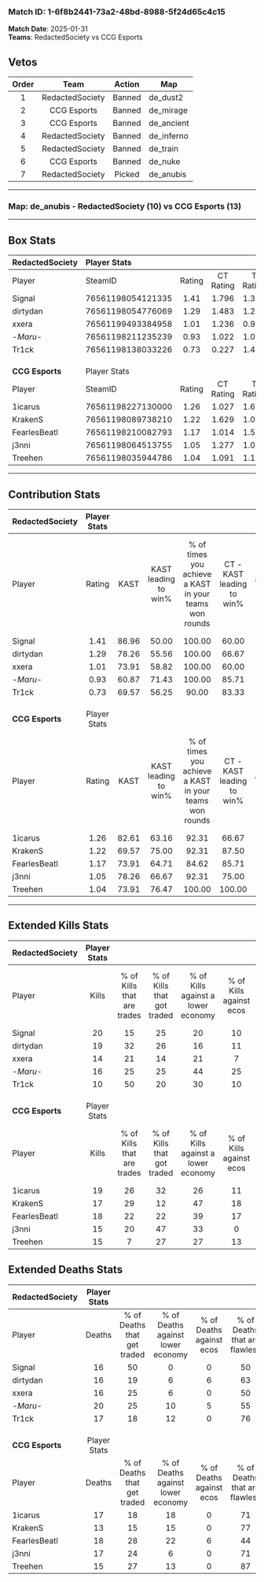 ### Match ID: 1-6f8b2441-73a2-48bd-8988-5f24d65c4c15  
**Match Date**: 2025-01-31  
**Teams**: RedactedSociety vs CCG Esports  

## Vetos  

| Order | Team | Action | Map |
| :---: | :--: | :----: | --- |
| 1 | RedactedSociety | Banned | de_dust2 |
| 2 | CCG Esports | Banned | de_mirage |
| 3 | CCG Esports | Banned | de_ancient |
| 4 | RedactedSociety | Banned | de_inferno |
| 5 | RedactedSociety | Banned | de_train |
| 6 | CCG Esports | Banned | de_nuke |
| 7 | RedactedSociety | Picked | de_anubis |

---  

### **Map**: de_anubis - RedactedSociety (10) vs CCG Esports (13)  
---  

## Box Stats  

| **RedactedSociety** | Player Stats      |        |           |          |       |      |       |         |        |      |     |
| :- | :- | :-: | :-: | :-: | :-: | :-: | :-: | :-: | :-: | :-: | :-: |
| Player              | SteamID           | Rating | CT Rating | T Rating | KAST  | ADR  | Kills | Assists | Deaths | K/D  | HS% |
| Signal              | 76561198054121335 |  1.41  |   1.796   |  1.375   | 86.96 | 91.3 |  20   |    9    |   16   | 1.25 | 55  |
| dirtydan            | 76561198054776069 |  1.29  |   1.483   |  1.219   | 78.26 | 91.7 |  19   |    4    |   16   | 1.19 | 47  |
| xxera               | 76561199493384958 |  1.01  |   1.236   |  0.960   | 73.91 | 75.0 |  14   |    3    |   16   | 0.88 | 64  |
| -_Maru_-            | 76561198211235239 |  0.93  |   1.022   |  1.071   | 60.87 | 80.8 |  16   |    6    |   20   | 0.80 | 62  |
| Tr1ck               | 76561198138033226 |  0.73  |   0.227   |  1.428   | 69.57 | 46.6 |  10   |    7    |   17   | 0.59 | 20  |
|                     |                   |        |           |          |       |      |       |         |        |      |     |
|                     |                   |        |           |          |       |      |       |         |        |      |     |
|                     |                   |        |           |          |       |      |       |         |        |      |     |
| **CCG Esports**     | Player Stats      |        |           |          |       |      |       |         |        |      |     |
| Player              | SteamID           | Rating | CT Rating | T Rating | KAST  | ADR  | Kills | Assists | Deaths | K/D  | HS% |
| 1icarus             | 76561198227130000 |  1.26  |   1.027   |  1.612   | 82.61 | 78.7 |  19   |    6    |   17   | 1.12 | 52  |
| KrakenS             | 76561198089738210 |  1.22  |   1.629   |  1.086   | 69.57 | 87.9 |  17   |    8    |   13   | 1.31 | 41  |
| FearlesBeatl        | 76561198210082793 |  1.17  |   1.014   |  1.530   | 73.91 | 85.9 |  18   |    7    |   18   | 1.00 | 61  |
| j3nni               | 76561198064513755 |  1.05  |   1.277   |  1.026   | 78.26 | 71.8 |  15   |    3    |   17   | 0.88 | 46  |
| Treehen             | 76561198035944786 |  1.04  |   1.091   |  1.168   | 73.91 | 63.6 |  15   |    4    |   15   | 1.00 | 33  |
---  

## Contribution Stats  

| **RedactedSociety** | Player Stats |       |                      |                                                        |                           |                                                             |                          |                                                            |
| :- | :-: | :-: | :-: | :-: | :-: | :-: | :-: | :-: |
| Player              |    Rating    | KAST  | KAST leading to win% | % of times you achieve a KAST in your teams won rounds | CT - KAST leading to win% | CT - % of times you achieve a KAST in your teams won rounds | T - KAST leading to win% | T - % of times you achieve a KAST in your teams won rounds |
| Signal              |     1.41     | 86.96 |        50.00         |                         100.00                         |           60.00           |                           100.00                            |          40.00           |                           100.00                           |
| dirtydan            |     1.29     | 78.26 |        55.56         |                         100.00                         |           66.67           |                           100.00                            |          44.44           |                           100.00                           |
| xxera               |     1.01     | 73.91 |        58.82         |                         100.00                         |           60.00           |                           100.00                            |          57.14           |                           100.00                           |
| -_Maru_-            |     0.93     | 60.87 |        71.43         |                         100.00                         |           85.71           |                           100.00                            |          57.14           |                           100.00                           |
| Tr1ck               |     0.73     | 69.57 |        56.25         |                         90.00                          |           83.33           |                            83.33                            |          40.00           |                           100.00                           |
|                     |              |       |                      |                                                        |                           |                                                             |                          |                                                            |
|                     |              |       |                      |                                                        |                           |                                                             |                          |                                                            |
|                     |              |       |                      |                                                        |                           |                                                             |                          |                                                            |
| **CCG Esports**     | Player Stats |       |                      |                                                        |                           |                                                             |                          |                                                            |
| Player              |    Rating    | KAST  | KAST leading to win% | % of times you achieve a KAST in your teams won rounds | CT - KAST leading to win% | CT - % of times you achieve a KAST in your teams won rounds | T - KAST leading to win% | T - % of times you achieve a KAST in your teams won rounds |
| 1icarus             |     1.26     | 82.61 |        63.16         |                         92.31                          |           66.67           |                            85.71                            |          60.00           |                           100.00                           |
| KrakenS             |     1.22     | 69.57 |        75.00         |                         92.31                          |           87.50           |                           100.00                            |          62.50           |                           83.33                            |
| FearlesBeatl        |     1.17     | 73.91 |        64.71         |                         84.62                          |           85.71           |                            85.71                            |          50.00           |                           83.33                            |
| j3nni               |     1.05     | 78.26 |        66.67         |                         92.31                          |           75.00           |                            85.71                            |          60.00           |                           100.00                           |
| Treehen             |     1.04     | 73.91 |        76.47         |                         100.00                         |          100.00           |                           100.00                            |          60.00           |                           100.00                           |
---  

## Extended Kills Stats  

| **RedactedSociety** | Player Stats |                            |                            |                                    |                         |                              |                                 |                                       |                    |           |
| :- | :-: | :-: | :-: | :-: | :-: | :-: | :-: | :-: | :-: | :-: |
| Player              |    Kills     | % of Kills that are trades | % of Kills that got traded | % of Kills against a lower economy | % of Kills against ecos | % of Kills that are flawless | % of Kills that are close duels | % of Kills that are assisted by flash | Pistol Round Kills | AWP Kills |
| Signal              |      20      |             15             |             25             |                 20                 |           10            |              65              |               15                |                   5                   |         0          |     3     |
| dirtydan            |      19      |             32             |             26             |                 16                 |           11            |              74              |                0                |                  16                   |         5          |     3     |
| xxera               |      14      |             21             |             14             |                 21                 |            7            |              71              |                0                |                   7                   |         0          |     3     |
| -_Maru_-            |      16      |             25             |             25             |                 44                 |           25            |              56              |                0                |                   0                   |         0          |     1     |
| Tr1ck               |      10      |             50             |             20             |                 30                 |           10            |              80              |                0                |                   0                   |         0          |     0     |
|                     |              |                            |                            |                                    |                         |                              |                                 |                                       |                    |           |
|                     |              |                            |                            |                                    |                         |                              |                                 |                                       |                    |           |
|                     |              |                            |                            |                                    |                         |                              |                                 |                                       |                    |           |
| **CCG Esports**     | Player Stats |                            |                            |                                    |                         |                              |                                 |                                       |                    |           |
| Player              |    Kills     | % of Kills that are trades | % of Kills that got traded | % of Kills against a lower economy | % of Kills against ecos | % of Kills that are flawless | % of Kills that are close duels | % of Kills that are assisted by flash | Pistol Round Kills | AWP Kills |
| 1icarus             |      19      |             26             |             32             |                 26                 |           11            |              63              |               11                |                   0                   |         0          |     1     |
| KrakenS             |      17      |             29             |             12             |                 47                 |           18            |              71              |                0                |                   0                   |         0          |     0     |
| FearlesBeatl        |      18      |             22             |             22             |                 39                 |           17            |              56              |               11                |                   6                   |         0          |     0     |
| j3nni               |      15      |             20             |             47             |                 33                 |            0            |              60              |                0                |                   7                   |         0          |     0     |
| Treehen             |      15      |             7              |             27             |                 27                 |           13            |              53              |               20                |                   0                   |         4          |     1     |
## Extended Deaths Stats  

| **RedactedSociety** | Player Stats |                             |                                   |                          |                               |                            |                           |               |
| :- | :-: | :-: | :-: | :-: | :-: | :-: | :-: | :-: |
| Player              |    Deaths    | % of Deaths that get traded | % of Deaths against lower economy | % of Deaths against ecos | % of Deaths that are flawless | % of Deaths that are close | % of Deaths while blinded | Deaths to AWP |
| Signal              |      16      |             50              |                 0                 |            0             |              50               |             13             |             0             |       1       |
| dirtydan            |      16      |             19              |                 6                 |            6             |              63               |             0              |             0             |       0       |
| xxera               |      16      |             25              |                 6                 |            0             |              50               |             13             |             0             |       2       |
| -_Maru_-            |      20      |             25              |                10                 |            5             |              55               |             15             |            10             |       1       |
| Tr1ck               |      17      |             18              |                12                 |            0             |              76               |             0              |             0             |       0       |
|                     |              |                             |                                   |                          |                               |                            |                           |               |
|                     |              |                             |                                   |                          |                               |                            |                           |               |
|                     |              |                             |                                   |                          |                               |                            |                           |               |
| **CCG Esports**     | Player Stats |                             |                                   |                          |                               |                            |                           |               |
| Player              |    Deaths    | % of Deaths that get traded | % of Deaths against lower economy | % of Deaths against ecos | % of Deaths that are flawless | % of Deaths that are close | % of Deaths while blinded | Deaths to AWP |
| 1icarus             |      17      |             18              |                18                 |            0             |              71               |             6              |             0             |       0       |
| KrakenS             |      13      |             15              |                15                 |            0             |              77               |             0              |            15             |       1       |
| FearlesBeatl        |      18      |             28              |                22                 |            6             |              44               |             6              |             6             |       0       |
| j3nni               |      17      |             24              |                 6                 |            0             |              71               |             6              |            12             |       1       |
| Treehen             |      15      |             27              |                13                 |            0             |              87               |             0              |             0             |       3       |
